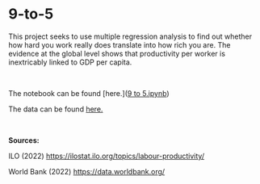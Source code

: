 # 9-to-5

This project seeks to use multiple regression analysis to find out whether how hard you work really does translate into how rich you are. The evidence at the global level shows that productivity per worker is inextricably linked to GDP per capita.

<br/>

The notebook can be found [here.]([9 to 5.ipynb](https://github.com/jcarterlab/9-to-5/blob/main/9%20to%205.ipynb))

The data can be found [here.](https://github.com/jcarterlab/9-to-5/tree/main/Data)

<br/>

**Sources:**

ILO (2022) https://ilostat.ilo.org/topics/labour-productivity/

World Bank (2022) https://data.worldbank.org/
